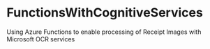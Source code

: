 # FunctionsWithCognitiveServices
Using Azure Functions to enable processing of Receipt Images with Microsoft OCR services
